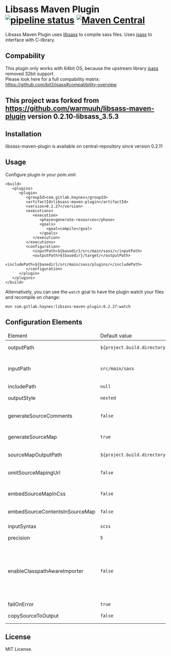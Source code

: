 Libsass Maven Plugin [![pipeline status](https://gitlab.com/haynes/libsass-maven-plugin/badges/main/pipeline.svg)](https://gitlab.com/haynes/libsass-maven-plugin/commits/main) [![Maven Central](https://img.shields.io/maven-central/v/com.gitlab.haynes/libsass-maven-plugin.svg)](https://mvnrepository.com/artifact/com.gitlab.haynes/libsass-maven-plugin)
==========

Libsass Maven Plugin uses [libsass](http://github.com/hcatlin/libsass) to compile sass files.
Uses [jsass](https://gitlab.com/jsass/jsass) to interface with C-library.

## Compability
This plugin only works with 64bit OS, because the upstream library [jsass](https://gitlab.com/jsass/jsass) removed 32bit support.  
Please look here for a full compability matrix: https://github.com/bit3/jsass#compatibility-overview

## This project was forked from https://github.com/warmuuh/libsass-maven-plugin version 0.2.10-libsass_3.5.3

Installation
-----
libsass-maven-plugin is available on central-repository since version 0.2.11

Usage
-----
Configure plugin in your pom.xml:

```
<build>
   <plugins>
      <plugin>
         <groupId>com.gitlab.haynes</groupId>
         <artifactId>libsass-maven-plugin</artifactId>
         <version>0.2.27</version>
         <executions>
            <execution>
               <phase>generate-resources</phase>
               <goals>
                  <goal>compile</goal>
               </goals>
            </execution>
         </executions>
         <configuration>
            <inputPath>${basedir}/src/main/sass/</inputPath>
            <outputPath>${basedir}/target/</outputPath>
            <includePath>${basedir}/src/main/sass/plugins/</includePath>
         </configuration>
      </plugin>
   </plugins>
</build>
```

Alternatively, you can use the `watch` goal to have the plugin watch your files and recompile on change:
```
mvn com.gitlab.haynes:libsass-maven-plugin:0.2.27:watch
```

Configuration Elements
----------------------

<table>
  <thead>
    <tr>
       <td>Element</td>
       <td>Default value</td>
       <td>Documentation</td>
    </tr>
  </thead>
  <tbody>
    <tr>
      <td>outputPath</td>
      <td><code>${project.build.directory}</code></td>
      <td>The directory in which the compiled CSS files will be placed.</td>
    </tr>
    <tr>
      <td>inputPath</td>
      <td><code>src/main/sass</code></td>
      <td>
        The directories from which the source <code>.scss</code> files will be read, ';'-separated. These directories will be
        traversed recursively, and all <code>.scss</code> files found in these directories or subdirectories
        will be compiled.
      </td>
    </tr>
    <tr>
      <td>includePath</td>
      <td><code>null</code></td>
      <td>Additional include path, ';'-separated</td>
    </tr>
    <tr>
      <td>outputStyle</td>
      <td><code>nested</code></td>
      <td>
         Output style for the generated css code. One of <code>nested</code>, <code>expanded</code>,
         <code>compact</code>, <code>compressed</code>.
      </td>
    </tr>
    <tr>
      <td>generateSourceComments</td>
      <td><code>false</code></td>
      <td>
         Emit comments in the compiled CSS indicating the corresponding source line. The default
         value is <code>false</code>.
      </td>
    </tr>
    <tr>
      <td>generateSourceMap</td>
      <td><code>true</code></td>
      <td>
        Generate source map files. The generated source map files will be placed in the directory
        specified by <code>sourceMapOutputPath</code>.
      </td>
    </tr>
    <tr>
      <td>sourceMapOutputPath</td>
      <td><code>${project.build.directory}</code></td>
      <td>
        The directory in which the source map files that correspond to the compiled CSS will be placed
      </td>
    </tr>
    <tr>
      <td>omitSourceMapingUrl</td>
      <td><code>false</code></td>
      <td>
        Prevents the generation of the <code>sourceMappingUrl</code> special comment as the last
        line of the compiled CSS.
      </td>
    </tr>
    <tr>
      <td>embedSourceMapInCss</td>
      <td><code>false</code></td>
      <td>
        Embeds the whole source map data directly into the compiled CSS file by transforming
        <code>sourceMappingUrl</code> into a data URI.
      </td>
    </tr>
    <tr>
      <td>embedSourceContentsInSourceMap</td>
      <td><code>false</code></td>
      <td>
       Embeds the contents of the source <code>.scss</code> files in the source map file instead of the
       paths to those files
      </td>
    </tr>
    <tr>
      <td>inputSyntax</td>
      <td><code>scss</code></td>
      <td>
       Switches the input syntax used by the files to either <code>sass</code> or <code>scss</code>.
      </td>
    </tr>
    <tr>
      <td>precision</td>
      <td><code>5</code></td>
      <td>
       Precision for fractional numbers
      </td>
    </tr>
    <tr>
      <td>enableClasspathAwareImporter</td>
      <td><code>false</code></td>
      <td>
       Enables classpath aware importer which make possible to <code>@import</code> files from classpath and WebJars.
       For classpath resources use <code>@import 'path/to/resource/in/classpath';</code>.
       For WebJar resources a shortcut can be used: <code>@import '{package}/{path}';</code> imports resource
       <code>META-INF/resources/webjars/{package}/{version}/{path}</code>.  
       Warning:  
       <code>Due to a limitation in jsass, this currently only works with scss files.</code>
      </td>
    </tr>
     <tr>
      <td>failOnError</td>
      <td><code>true</code></td>
      <td>
       should fail the build in case of compilation errors.
      </td>
    </tr>
    <tr>
      <td>copySourceToOutput</td>
      <td><code>false</code></td>
      <td>
       copies all files from source directory to output directory
      </td>
    </tr>
  </tbody>
</table>


License
-------

MIT License.
